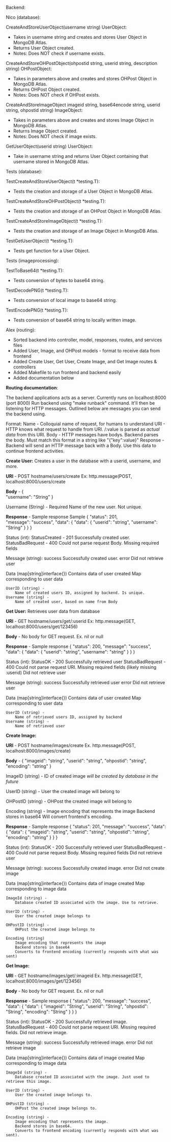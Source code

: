 Backend:

Nico (database):

CreateAndStoreUserObject(username string) UserObject:
- Takes in username string and creates and stores User Object in MongoDB Atlas.
- Returns User Object created.
- Notes: Does NOT check if username exists.

CreateAndStoreOHPostObject(ohpostid string, userid string, description string) OHPostObject:
- Takes in parameters above and creates and stores OHPost Object in MongoDB Atlas.
- Returns OHPost Object created.
- Notes: Does NOT check if OHPost exists.

CreateAndStoreImageObject imageid string, base64encode string, userid string, ohpostid string) ImageObject:
- Takes in parameters above and creates and stores Image Object in MongoDB Atlas.
- Returns Image Object created.
- Notes: Does NOT check if image exists.

GetUserObject(userid string) UserObject:
- Take in username string and returns User Object containing that username stored in MongoDB Atlas.

Tests (database):

TestCreateAndStoreUserObject(t *testing.T):
- Tests the creation and storage of a User Object in MongoDB Atlas.

TestCreateAndStoreOHPostObject(t *testing.T):
- Tests the creation and storage of an OHPost Object in MongoDB Atlas.

TestCreateAndStoreImageObject(t *testing.T):
- Tests the creation and storage of an Image Object in MongoDB Atlas.

TestGetUserObject(t *testing.T):
- Tests get function for a User Object.

Tests (imageprocessing):

TestToBase64(t *testing.T):
- Tests conversion of bytes to base64 string.

TestDecodePNG(t *testing.T):
- Tests conversion of local image to base64 string.

TestEncodePNG(t *testing.T):
- Tests conversion of base64 string to locally written image.



Alex (routing):
- Sorted backend into controller, model, responses, routes, and services files
- Added User, Image, and OHPost models - format to receive data from frontend
- Added Create User, Get User, Create Image, and Get Image routes & controllers
- Added Makefile to run frontend and backend easily
- Added documentation below

**Routing documentation**:

The backend applications acts as a server. 
Currently runs on localhost:8000 (port 8000)
Run backend using "make runback" command. It'll then be listening for HTTP messages.
Outlined below are messages you can send the backend using.

Format:
Name - Colloquial name of request, for humans to understand
URI - HTTP knows what request to handle from URI. /:value is parsed as *actual data* from this URI.
Body - HTTP messages have bodys. Backend parses the body. Must match this format in a string like "{"key":value}"
Response - Backend will send an HTTP message back with a Body. Use this data to continue frontend activities.

**Create User:**
Creates a user in the database with a userid, username, and more. 

**URI** - POST hostname/users/create
    Ex: http.message(POST, localhost:8000/users/create

**Body** - 
{   
    "username": "String" 
}

Username (String) - Required
    Name of the new user. Not unique.
    
**Response** - 
Sample response
Sample
{
    "status": 201,       
    "message": "success",
    "data": {
        "data": {
            "userid": "string",
            "username": "String"
        }
    }
}

Status (int):
    StatusCreated - 201
        Successfully created user.
    StatusBadRequest - 400 
        Could not parse request Body. Missing required fields
    
Message (string):
    success
        Successfully created user.
    error
        Did not retrieve user

Data (map[string]interface{})
    Contains data of user created
    Map corresponding to user data

    UserID (string) -
        Name of created users ID, assigned by backend. Is unique.
    Username (string) - 
        Name of created user, based on name from Body


**Get User:**
Retrieves user data from database

**URI** - GET hostname/users/get/:userid
    Ex: http.message(GET, localhost:8000/users/get/123456)

**Body** - No body for GET request.
    Ex. nil or null

**Response** - 
Sample response
{
    "status": 200,
    "message": "success",
    "data": {
        "data": {
            "userid": "string",
            "username": "string"
        }
    }
}

Status (int):
    StatusOK - 200
        Successfully retrieved user
    StatusBadRequest - 400
        Could not parse request URI. Missing required fields (likely missing :userid)
        Did not retrieve user

Message (string):
    success
        Successfully retrieved user
    error
        Did not retrieve user

Data (map[string]interface{})
    Contains data of user created
    Map corresponding to user data

    UserID (string) -
        Name of retrieved users ID, assigned by backend
    Username (string) - 
        Name of retrieved user


**Create Image:**

**URI** - POST hostname/images/create
    Ex. http.message(POST, localhost:8000/images/create)

**Body** - 
{
    "imageid": "string",
    "userid": "string",
    "ohpostid": "string",
    "encoding": "string"
}

ImageID (string) - 
    ID of created image
    *will be created by database in the future*

UserID (string) -
    User the created image will belong to

OHPostID (string) -
    OHPost the created image will belong to

Encoding (string) - 
    Image encoding that represents the image
    Backend stores in base64
    Will convert frontend's encoding.

**Response** - 
Sample response
{
    "status": 201,
    "message": "success",
    "data": {
        "data": {
            "imageid": "string",
            "userid": "string",
            "ohpostid": "string",
            "encoding": "string"
        }
    }
}

Status (int):
    StatusOK - 200
        Successfully retrieved user
    StatusBadRequest - 400
        Could not parse request Body. Missing required fields
        Did not retrieve user

Message (string):
    success
        Successfully created image.
    error
        Did not create image

Data (map[string]interface{})
    Contains data of image created
    Map corresponding to image data

    ImageId (string) -
        Database created ID associated with the image. Use to retrieve.

    UserID (string) -
        User the created image belongs to

    OHPostID (string) -
        OHPost the created image belongs to

    Encoding (string)
        Image encoding that represents the image
        Backend stores in base64
        Converts to frontend encoding (currently responds with what was sent)


**Get Image:**

**URI** - GET hostname/images/get/:imageid
    Ex. http.message(GET, localhost:8000/images/get/123456)

**Body** - No body for GET request.
    Ex. nil or null

**Response** - 
Sample response
{
    "status": 200,
    "message": "success",
    "data": {
        "data": {
            "imageid": "String",
            "userid": "String",
            "ohpostid": "String",
            "encoding": "String"
        }
    }
}

Status (int):
    StatusOK - 200
        Successfully retrieved image.
    StatusBadRequest - 400
        Could not parse request URI. Missing required fields.
        Did not retrieve image.

Message (string):
    success
        Successfully retrieved image.
    error
        Did not retrieve image

Data (map[string]interface{})
    Contains data of image created
    Map corresponding to image data

    ImageId (string) -
        Database created ID associated with the image. Just used to retrieve this image.

    UserID (string) -
        User the created image belongs to.

    OHPostID (string) -
        OHPost the created image belongs to.

    Encoding (string) - 
        Image encoding that represents the image.
        Backend stores in base64.
        Converts to frontend encoding (currently responds with what was sent).
